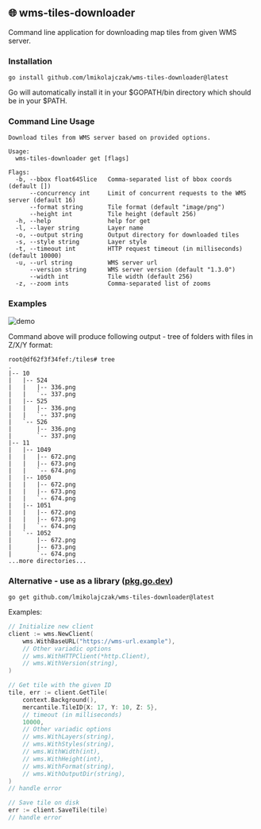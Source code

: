## 🌐 wms-tiles-downloader

Command line application for downloading map tiles from given WMS server.

### Installation

```
go install github.com/lmikolajczak/wms-tiles-downloader@latest
```

Go will automatically install it in your $GOPATH/bin directory which should be in your $PATH.

### Command Line Usage

```
Download tiles from WMS server based on provided options.

Usage:
  wms-tiles-downloader get [flags]

Flags:
  -b, --bbox float64Slice   Comma-separated list of bbox coords (default [])
      --concurrency int     Limit of concurrent requests to the WMS server (default 16)
      --format string       Tile format (default "image/png")
      --height int          Tile height (default 256)
  -h, --help                help for get
  -l, --layer string        Layer name
  -o, --output string       Output directory for downloaded tiles
  -s, --style string        Layer style
  -t, --timeout int         HTTP request timeout (in milliseconds) (default 10000)
  -u, --url string          WMS server url
      --version string      WMS server version (default "1.3.0")
      --width int           Tile width (default 256)
  -z, --zoom ints           Comma-separated list of zooms
```

### Examples

![demo](https://user-images.githubusercontent.com/10035716/182269225-80194102-a59e-4fe3-bf78-0b5d1ea457d4.gif)

Command above will produce following output - tree of folders with files in Z/X/Y format:

```
root@df62f3f34fef:/tiles# tree
.
|-- 10
|   |-- 524
|   |   |-- 336.png
|   |   `-- 337.png
|   |-- 525
|   |   |-- 336.png
|   |   `-- 337.png
|   `-- 526
|       |-- 336.png
|       `-- 337.png
|-- 11
|   |-- 1049
|   |   |-- 672.png
|   |   |-- 673.png
|   |   `-- 674.png
|   |-- 1050
|   |   |-- 672.png
|   |   |-- 673.png
|   |   `-- 674.png
|   |-- 1051
|   |   |-- 672.png
|   |   |-- 673.png
|   |   `-- 674.png
|   `-- 1052
|       |-- 672.png
|       |-- 673.png
|       `-- 674.png
...more directories...
```

### Alternative - use as a library ([pkg.go.dev](https://pkg.go.dev/github.com/lmikolajczak/wms-tiles-downloader/wms))

```
go get github.com/lmikolajczak/wms-tiles-downloader@latest
```

Examples:
```go
// Initialize new client
client := wms.NewClient(
	wms.WithBaseURL("https://wms-url.example"),
	// Other variadic options
	// wms.WithHTTPClient(*http.Client),
	// wms.WithVersion(string),
)
```

```go
// Get tile with the given ID
tile, err := client.GetTile(
	context.Background(),
	mercantile.TileID{X: 17, Y: 10, Z: 5},
	// timeout (in milliseconds)
	10000,
	// Other variadic options
	// wms.WithLayers(string),
	// wms.WithStyles(string),
	// wms.WithWidth(int),
	// wms.WithHeight(int),
	// wms.WithFormat(string),
	// wms.WithOutputDir(string),
)
// handle error
```

```go
// Save tile on disk
err := client.SaveTile(tile)
// handle error
```